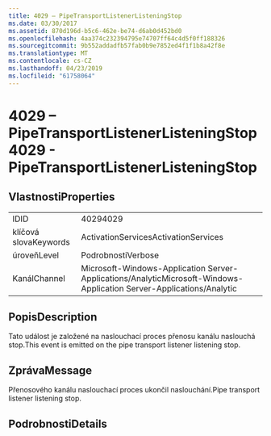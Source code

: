 ```yaml
---
title: 4029 – PipeTransportListenerListeningStop
ms.date: 03/30/2017
ms.assetid: 870d196d-b5c6-462e-be74-d6ab0d452bd0
ms.openlocfilehash: 4aa374c232394795e74707ff64c4d5f0ff188326
ms.sourcegitcommit: 9b552addadfb57fab0b9e7852ed4f1f1b8a42f8e
ms.translationtype: MT
ms.contentlocale: cs-CZ
ms.lasthandoff: 04/23/2019
ms.locfileid: "61758064"
---
```

# <a name="4029---pipetransportlistenerlisteningstop"></a><span data-ttu-id="4e8bc-102">4029 – PipeTransportListenerListeningStop</span><span class="sxs-lookup"><span data-stu-id="4e8bc-102">4029 - PipeTransportListenerListeningStop</span></span>
## <a name="properties"></a><span data-ttu-id="4e8bc-103">Vlastnosti</span><span class="sxs-lookup"><span data-stu-id="4e8bc-103">Properties</span></span>  
  
|||  
|-|-|  
|<span data-ttu-id="4e8bc-104">ID</span><span class="sxs-lookup"><span data-stu-id="4e8bc-104">ID</span></span>|<span data-ttu-id="4e8bc-105">4029</span><span class="sxs-lookup"><span data-stu-id="4e8bc-105">4029</span></span>|  
|<span data-ttu-id="4e8bc-106">klíčová slova</span><span class="sxs-lookup"><span data-stu-id="4e8bc-106">Keywords</span></span>|<span data-ttu-id="4e8bc-107">ActivationServices</span><span class="sxs-lookup"><span data-stu-id="4e8bc-107">ActivationServices</span></span>|  
|<span data-ttu-id="4e8bc-108">úroveň</span><span class="sxs-lookup"><span data-stu-id="4e8bc-108">Level</span></span>|<span data-ttu-id="4e8bc-109">Podrobnosti</span><span class="sxs-lookup"><span data-stu-id="4e8bc-109">Verbose</span></span>|  
|<span data-ttu-id="4e8bc-110">Kanál</span><span class="sxs-lookup"><span data-stu-id="4e8bc-110">Channel</span></span>|<span data-ttu-id="4e8bc-111">Microsoft-Windows-Application Server-Applications/Analytic</span><span class="sxs-lookup"><span data-stu-id="4e8bc-111">Microsoft-Windows-Application Server-Applications/Analytic</span></span>|  
  
## <a name="description"></a><span data-ttu-id="4e8bc-112">Popis</span><span class="sxs-lookup"><span data-stu-id="4e8bc-112">Description</span></span>  
 <span data-ttu-id="4e8bc-113">Tato událost je založené na naslouchací proces přenosu kanálu naslouchá stop.</span><span class="sxs-lookup"><span data-stu-id="4e8bc-113">This event is emitted on the pipe transport listener listening stop.</span></span>  
  
## <a name="message"></a><span data-ttu-id="4e8bc-114">Zpráva</span><span class="sxs-lookup"><span data-stu-id="4e8bc-114">Message</span></span>  
 <span data-ttu-id="4e8bc-115">Přenosového kanálu naslouchací proces ukončil naslouchání.</span><span class="sxs-lookup"><span data-stu-id="4e8bc-115">Pipe transport listener listening stop.</span></span>  
  
## <a name="details"></a><span data-ttu-id="4e8bc-116">Podrobnosti</span><span class="sxs-lookup"><span data-stu-id="4e8bc-116">Details</span></span>
